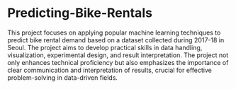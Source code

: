 # Predicting-Bike-Rentals
This project focuses on applying popular machine learning techniques to predict bike rental demand based on a dataset collected during 2017-18 in Seoul. The project aims to develop practical skills in data handling, visualization, experimental design, and result interpretation. The project not only enhances technical proficiency but also emphasizes the importance of clear communication and interpretation of results, crucial for effective problem-solving in data-driven fields.
